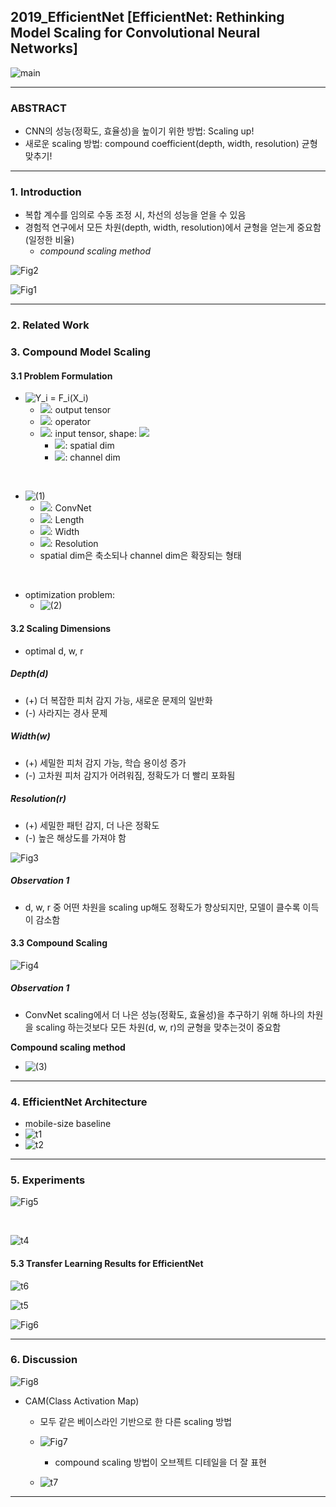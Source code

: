 ## 2019_EfficientNet [EfficientNet: Rethinking Model Scaling for Convolutional Neural Networks]

![main](./image/main.PNG)

---

### ABSTRACT    
* CNN의 성능(정확도, 효율성)을 높이기 위한 방법: Scaling up!  
* 새로운 scaling 방법: compound coefficient(depth, width, resolution) 균형 맞추기!  
---
### 1. Introduction
* 복합 계수를 임의로 수동 조정 시, 차선의 성능을 얻을 수 있음  
* 경험적 연구에서 모든 차원(depth, width, resolution)에서 균형을 얻는게 중요함(일정한 비율)  
  * *compound scaling method*    

![Fig2](./image/Fig2.PNG)

![Fig1](./image/Fig1.PNG)  

---
### 2. Related Work  
### 3. Compound Model Scaling  
#### 3.1 Problem Formulation  

* <img src="https://latex.codecogs.com/svg.image?Y_i&space;=&space;F_i(X_i)" title="Y_i = F_i(X_i)" />  

  * <img src="https://latex.codecogs.com/svg.image?Y_i"/>: output tensor  
  * <img src="https://latex.codecogs.com/svg.image?F_i"/>: operator  
  * <img src="https://latex.codecogs.com/svg.image?X_i"/>: input tensor, shape: <img src="https://latex.codecogs.com/svg.image?<H_i,&space;W_i,&space;C_i>"/>    
    * <img src="https://latex.codecogs.com/svg.image?Y_iH_i,&space;W_i"/>: spatial dim      
    * <img src="https://latex.codecogs.com/svg.image?C_i"/>: channel dim    
<br>

* ![(1)](./image/(1).PNG)  
  * <img src="https://latex.codecogs.com/svg.image?N"/>: ConvNet  
  * <img src="https://latex.codecogs.com/svg.image?L_i"/>: Length  
  * <img src="https://latex.codecogs.com/svg.image?C_i"/>: Width  
  * <img src="https://latex.codecogs.com/svg.image?(H_i,&space;W_i)"/>: Resolution  
  * spatial dim은 축소되나 channel dim은 확장되는 형태  

<br>

* optimization problem:  
  * ![(2)](./image/(2).PNG)  

#### 3.2 Scaling Dimensions
* optimal d, w, r  

##### Depth(d)  
* (+) 더 복잡한 피처 감지 가능, 새로운 문제의 일반화  
* (-) 사라지는 경사 문제   

##### Width(w)  
* (+) 세밀한 피처 감지 가능, 학습 용이성 증가   
* (-) 고차원 피처 감지가 어려워짐, 정확도가 더 빨리 포화됨   

##### Resolution(r)  
* (+) 세밀한 패턴 감지, 더 나은 정확도   
* (-) 높은 해상도를 가져야 함   

![Fig3](./image/Fig3.PNG)  

##### Observation 1  
* d, w, r 중 어떤 차원을 scaling up해도 정확도가 향상되지만, 모델이 클수록 이득이 감소함  

#### 3.3 Compound Scaling

![Fig4](./image/Fig4.PNG)  

##### Observation 1  
* ConvNet scaling에서 더 나은 성능(정확도, 효율성)을 추구하기 위해 하나의 차원을 scaling 하는것보다 모든 차원(d, w, r)의 균형을 맞추는것이 중요함  

**Compound scaling method**  
* ![(3)](./image/(3).PNG)  

---

### 4. EfficientNet Architecture  
* mobile-size baseline  
* ![t1](./image/t1.PNG)  
* ![t2](./image/t2.PNG)  

---

### 5. Experiments  

![Fig5](./image/Fig5.PNG)  

<br>

![t4](./image/t4.PNG)  

#### 5.3 Transfer Learning Results for EfficientNet
![t6](./image/t6.PNG)  

![t5](./image/t5.PNG)  

![Fig6](./image/Fig6.PNG)  

---

### 6. Discussion  
![Fig8](./image/Fig8.PNG)  

* CAM(Class Activation Map)  
  * 모두 같은 베이스라인 기반으로 한 다른 scaling 방법  
  * ![Fig7](./image/Fig7.PNG)  
    * compound scaling 방법이 오브젝트 디테일을 더 잘 표현  

  * ![t7](./image/t7.PNG)  

---
